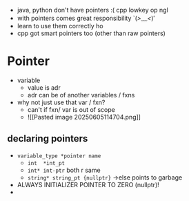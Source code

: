 - java, python don't have pointers :(  cpp lowkey op ngl
- with pointers comes great responsibility `(*>﹏<*)′
- learn to use them correctly ho
- cpp got smart pointers too (other than raw pointers)
# Pointer
- variable
	- value is adr
	- adr can be of another variables / fxns
- why not just use that var / fxn? 
	- can't if fxn/ var is out of scope
	- ![[Pasted image 20250605114704.png]]
## declaring pointers
- `variable_type *pointer name`
	- `int  *int_pt`
	- `int* int-ptr`          both r same
	- `string* string_pt {nullptr}`   ->else points to garbage 
- ALWAYS INITIALIZER POINTER TO ZERO (nullptr)!
- 